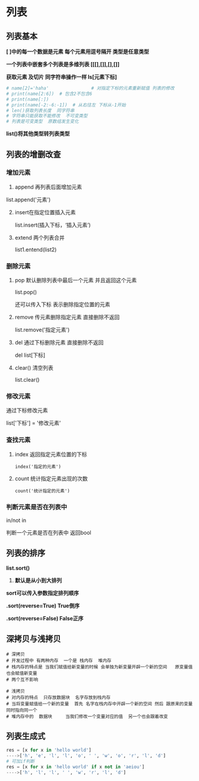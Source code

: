 # 列表

## 列表基本

**[ ]中的每一个数据是元素  每个元素用逗号隔开  类型是任意类型**

**一个列表中嵌套多个列表是多维列表	[[[],[]],[],[]]**

**获取元素  及切片   同字符串操作一样   ls[元素下标]**

```python
# name[2]='haha'                # 对指定下标的元素重新赋值 列表的修改
# print(name[2:6])  # 包含2不包含6
# print(name[:])
# print(name[-2:-6:-1])  # 从右往左 下标从-1开始
# len()获取列表长度  同字符串
# 字符串只能获取不能修改  不可变类型
# 列表是可变类型  原数组发生变化
```

**list()将其他类型转列表类型**

## 列表的增删改查

### 增加元素

1.  append  再列表后面增加元素

   list.append('元素')

2. insert在指定位置插入元素

   list.insert(插入下标，‘插入元素’)

3. extend  两个列表合并

   list1.entend(list2)

### 删除元素

1. pop 默认删除列表中最后一个元素  并且返回这个元素

   list.pop()

   还可以传入下标   表示删除指定位置的元素

2. remove  传元素删除指定元素  直接删除不返回

   list.remove('指定元素')

3. del   通过下标删除元素  直接删除不返回

   del  list[下标]

4. clear()   清空列表

   list.clear()

### 修改元素

通过下标修改元素

list['下标'] = '修改元素'

### 查找元素

1. index 返回指定元素位置的下标

   ```
   index('指定的元素')
   ```

2. count  统计指定元素出现的次数

   ```
   count('统计指定的元素')
   ```

### 判断元素是否在列表中

in/not  in

判断一个元素是否在列表中  返回bool

## 列表的排序

**list.sort()**

1. **默认是从小到大排列**

**sort可以传入参数指定排列顺序**

**.sort(reverse=True)	True倒序**

**.sort(reverse=False)   False正序**

## 深拷贝与浅拷贝

```
# 深拷贝
# 开发过程中 有两种内存  一个是 栈内存  堆内存
# 栈内存的特点是 当我们赋值给新变量的时候 会单独为新变量开辟一个新的空间   原变量值也会赋值新变量
# 两个互不影响

# 浅拷贝
# 对内存的特点  只存放数据块  名字存放到栈内存
# 当将变量赋值给一个新的变量  首先 名字在栈内存中开辟一个新的空间 然后 跟原来的变量 同时指向同一个
# 堆内存中的  数据块     当我们修改一个变量对应的值  另一个也会跟着改变
```

## 列表生成式

```python
res = [x for x in 'hello world']
---->['h', 'e', 'l', 'l', 'o', ' ', 'w', 'o', 'r', 'l', 'd']
# 可加if判断
res = [x for x in 'hello world' if x not in 'aeiou']
---->['h', 'l', 'l', ' ', 'w', 'r', 'l', 'd']
```

